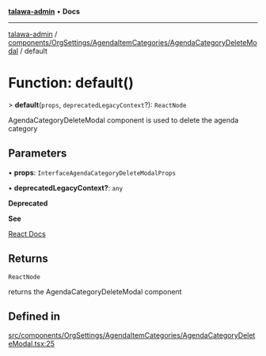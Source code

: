 [**talawa-admin**](../../../../../README.md) • **Docs**

***

[talawa-admin](../../../../../modules.md) / [components/OrgSettings/AgendaItemCategories/AgendaCategoryDeleteModal](../README.md) / default

# Function: default()

\> **default**(`props`, `deprecatedLegacyContext`?): `ReactNode`

AgendaCategoryDeleteModal component is used to delete the agenda category

## Parameters

• **props**: `InterfaceAgendaCategoryDeleteModalProps`

• **deprecatedLegacyContext?**: `any`

**Deprecated**

**See**

[React Docs](https://legacy.reactjs.org/docs/legacy-context.html#referencing-context-in-lifecycle-methods)

## Returns

`ReactNode`

returns the AgendaCategoryDeleteModal component

## Defined in

[src/components/OrgSettings/AgendaItemCategories/AgendaCategoryDeleteModal.tsx:25](https://github.com/PalisadoesFoundation/talawa-admin/blob/7a991b3aa824070bd53d6367f1ce7f072321af88/src/components/OrgSettings/AgendaItemCategories/AgendaCategoryDeleteModal.tsx#L25)
